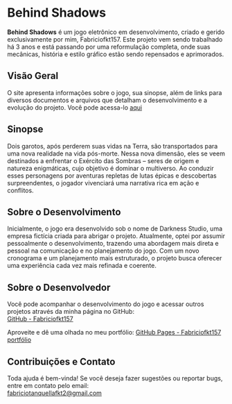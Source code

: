 # Behind Shadows

**Behind Shadows** é um jogo eletrônico em desenvolvimento, criado e gerido exclusivamente por mim, Fabriciofkt157. Este projeto vem sendo trabalhado há 3 anos e está passando por uma reformulação completa, onde suas mecânicas, história e estilo gráfico estão sendo repensados e aprimorados.

## Visão Geral

O site apresenta informações sobre o jogo, sua sinopse, além de links para diversos documentos e arquivos que detalham o desenvolvimento e a evolução do projeto. Você pode acessa-lo [aqui](https://fabriciofkt157.github.io/Behind-Shadows/)

## Sinopse

Dois garotos, após perderem suas vidas na Terra, são transportados para uma nova realidade na vida pós-morte. Nessa nova dimensão, eles se veem destinados a enfrentar o Exército das Sombras – seres de origem e natureza enigmáticas, cujo objetivo é dominar o multiverso. Ao conduzir esses personagens por aventuras repletas de lutas épicas e descobertas surpreendentes, o jogador vivenciará uma narrativa rica em ação e conflitos.

## Sobre o Desenvolvimento

Inicialmente, o jogo era desenvolvido sob o nome de Darkness Studio, uma empresa fictícia criada para abrigar o projeto. Atualmente, optei por assumir pessoalmente o desenvolvimento, trazendo uma abordagem mais direta e pessoal na comunicação e no planejamento do jogo. Com um novo cronograma e um planejamento mais estruturado, o projeto busca oferecer uma experiência cada vez mais refinada e coerente.

## Sobre o Desenvolvedor

Você pode acompanhar o desenvolvimento do jogo e acessar outros projetos através da minha página no GitHub:  
[GitHub - Fabriciofkt157](https://github.com/Fabriciofkt157)

Aproveite e dê uma olhada no meu portfólio: 
[GitHub Pages - Fabriciofkt157 portfólio](https://fabriciofkt157.github.io/portfolio/)

## Contribuições e Contato

Toda ajuda é bem-vinda! Se você deseja fazer sugestões ou reportar bugs, entre em contato pelo email:  
[fabriciotanquellafkt2@gmail.com](mailto:fabriciotanquellafkt2@gmail.com)


